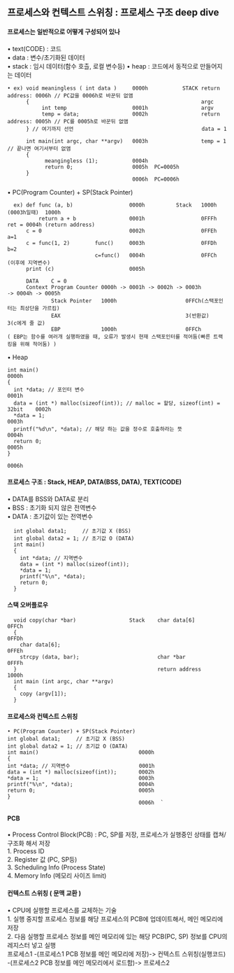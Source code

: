 ## 프로세스와 컨텍스트 스위칭 : 프로세스 구조 deep dive
#### 프로세스는 일반적으로 어떻게 구성되어 있나  
• text(CODE) : 코드  
    • data : 변수/초기화된 데이터  
    • stack : 임시 데이터(함수 호츨, 로컬 변수등)
    • heap : 코드에서 동적으로 만들어지는 데이터 

    • ex) void meaningless ( int data )     0000h           STACK return address: 0006h // PC값을 0006h로 바꾼뒤 없앰  
          {                                                       argc  
               int temp                     0001h                 argv  
               temp = data;                 0002h                 return address: 0005h // PC를 0005h로 바꾼뒤 없앰  
          } // 여기까지 선언                                         data = 1

          int main(int argc, char **argv)   0003h                 temp = 1 // 끝나면 여기서부터 없앰  
          {  
                meangingless (1);           0004h  
                return 0;                   0005h  PC=0005h  
          }  
                                            0006h  PC=0006h  
• PC(Program Counter) + SP(Stack Pointer)

      ex) def func (a, b)                  0000h          Stack   1000h        (0003h일때)  1000h  
              return a + b                 0001h                  0FFFh                    ret = 0004h (return address)  
          c = 0                            0002h                  0FFEh                    a=1  
          c = func(1, 2)        func()     0003h                  0FFDh                    b=2  
                                c=func()   0004h                  0FFCh                  (이후에 지역변수)  
          print (c)                        0005h  
  
          DATA    C = 0  
          Context Program Counter 0000h -> 0001h -> 0002h -> 0003h                          -> 0004h -> 0005h  
                  Stack Pointer   1000h                      0FFCh(스택포인터는 최상단을 가르킴)  
                  EAX                                        3(반환값)                          3(c에게 줄 값)  
                  EBP             1000h                      0FFCh  
    ( EBP는 함수를 여러개 실행하였을 때, 오류가 발생시 현재 스택포인터를 적어둠(빠른 트랙킹을 위해 적어둠) )  
  

  
• Heap  

    int main()                                                                     0000h  
    {  
      int *data; // 포인터 변수                                                     0001h  
      data = (int *) malloc(sizeof(int)); // malloc = 할당, sizeof(int) = 32bit    0002h  
      *data = 1;                                                                   0003h  
      printf("%d\n", *data); // 해당 하는 값을 정수로 호출하라는 뜻                   0004h  
      return 0;                                                                    0005h  
    }  
                                                                                   0006h  


#### 프로세스 구조 : Stack, HEAP, DATA(BSS, DATA), TEXT(CODE)  
• DATA를 BSS와 DATA로 분리  
    • BSS : 초기화 되지 않은 전역변수  
    • DATA : 초기값이 있는 전역변수  
  
      int global data1;     // 초기값 X (BSS)  
      int global data2 = 1; // 초기값 O (DATA)  
      int main()  
      {  
        int *data; // 지역변수  
        data = (int *) malloc(sizeof(int));  
        *data = 1;  
        printf("%\n", *data);  
        return 0;  
      }  


  
#### 스택 오버플로우  
      void copy(char *bar)                 Stack    char data[6]        0FFCh  
      {                                                                 0FFDh  
        char data[6];                                                   0FFEh  
        strcpy (data, bar);                         char *bar           0FFFh  
      }                                             return address      1000h  
      int main (int argc, char **argv)  
      {  
        copy (argv[1]);  
      }  
  


#### 프로세스와 컨텍스트 스위칭  
    • PC(Program Counter) + SP(Stack Pointer)
    int global data1;     // 초기값 X (BSS)  
    int global data2 = 1; // 초기값 O (DATA)  
    int main()                                0000h                             
    {       
    int *data; // 지역변수                      0001h  
    data = (int *) malloc(sizeof(int));       0002h  
    *data = 1;                                0003h  
    printf("%\n", *data);                     0004h  
    return 0;                                 0005h  
    }  
                                              0006h  `


#### PCB  
• Process Control Block(PCB) : PC, SP를 저장, 프로세스가 실행중인 상태를 캡쳐/구조화 해서 저장  
    1. Process ID  
    2. Register 값 (PC, SP등)  
    3. Scheduling Info (Process State)  
    4. Memory Info (메모리 사이즈 limit)  
  

#### 컨텍스트 스위칭 ( 문맥 교환 )  
• CPU에 실행할 프로세스를 교체하는 기술  
        1. 실행 중지할 프로세스 정보를 해당 프로세스의 PCB에 업데이트해서, 메인 메모리에 저장  
        2. 다음 실행할 프로세스 정보를 메인 메모리에 있는 해당 PCB(PC, SP) 정보를 CPU의 레지스터 넣고 실행  
        프로세스1 -(프로세스1 PCB 정보를 메인 메모리에 저장)-> 컨텍스트 스위칭(실행코드) -(프로세스2 PCB 정보를 메인 메모리에서 로드함)-> 프로세스2
